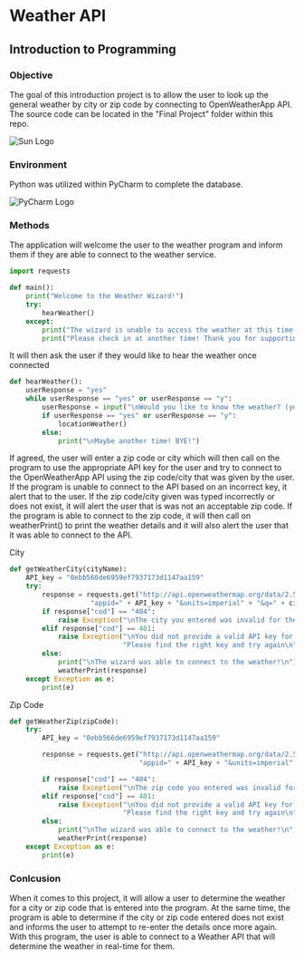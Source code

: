 # Weather API

## Introduction to Programming

### Objective

The goal of this introduction project is to allow the user to look up the general weather by city or zip code by connecting to OpenWeatherApp API. The source code can be located in the "Final Project" folder within this repo. 

![Sun Logo](https://github.com/gabriel-valenzuela/Valenzuela_Gabriel_DSC510/blob/master/WeatherIcon.png)

### Environment

Python was utilized within PyCharm to complete the database.

![PyCharm Logo](https://github.com/gabriel-valenzuela/Valenzuela_Gabriel_DSC510/blob/master/PyCharmIcon.jpg)

### Methods

The application will welcome the user to the weather program and inform them if they are able to connect to the weather service.

```python
import requests

def main():
    print("Welcome to the Weather Wizard!")
    try:
        hearWeather()
    except:
        print("The wizard is unable to access the weather at this time.")
        print("Please check in at another time! Thank you for supporting the wizard!")

```
It will then ask the user if they would like to hear the weather once connected

```python
def hearWeather():
    userResponse = "yes"
    while userResponse == "yes" or userResponse == "y":
        userResponse = input("\nWould you like to know the weather? (yes/y or no/n): ").lower()
        if userResponse == "yes" or userResponse == "y":
            locationWeather()
        else:
            print("\nMaybe another time! BYE!")
```

If agreed, the user will enter a zip code or city which will then call on the program to use the appropriate API key for the user and try to connect to the OpenWeatherApp API using the zip code/city that was given by the user. If the program is unable to connect to the API based on an incorrect key, it alert that to the user. If the zip code/city given was typed incorrectly or does not exist, it will alert the user that is was not an acceptable zip code. If the program is able to connect to the zip code, it will then call on weatherPrint() to print the weather details and it will also alert the user that it was able to connect to the API.

City
```python
def getWeatherCity(cityName):
    API_key = "0ebb566de6959ef7937173d1147aa159"
    try:
        response = requests.get("http://api.openweathermap.org/data/2.5/weather?" +
                    "appid=" + API_key + "&units=imperial" + "&q=" + cityName).json()
        if response["cod"] == "404":
            raise Exception("\nThe city you entered was invalid for the wizard \nAsk to know the weather again\n")
        elif response["cod"] == 401:
            raise Exception("\nYou did not provide a valid API key for the wizard to use\n"
                            "Please find the right key and try again\n")
        else:
            print("\nThe wizard was able to connect to the weather!\n")
            weatherPrint(response)
    except Exception as e:
        print(e)

```

Zip Code
```python
def getWeatherZip(zipCode):
    try:
        API_key = "0ebb566de6959ef7937173d1147aa159"

        response = requests.get("http://api.openweathermap.org/data/2.5/weather?" +
                                "appid=" + API_key + "&units=imperial" + "&zip=" + zipCode).json()

        if response["cod"] == "404":
            raise Exception("\nThe zip code you entered was invalid for the wizard \nAsk to know the weather again\n")
        elif response["cod"] == 401:
            raise Exception("\nYou did not provide a valid API key for the wizard to use\n"
                            "Please find the right key and try again\n")
        else:
            print("\nThe wizard was able to connect to the weather!\n")
            weatherPrint(response)
    except Exception as e:
        print(e)
```
### Conlcusion

When it comes to this project, it will allow a user to determine the weather for a city or zip code that is entered into the program. At the same time, the program is able to determine if the city or zip code entered does not exist and informs the user to attempt to re-enter the details once more again. With this program, the user is able to connect to a Weather API that will determine the weather in real-time for them. 
